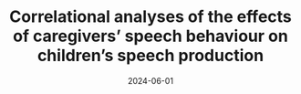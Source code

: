 ---
title: "Correlational analyses of the effects of caregivers’ speech behaviour on children’s speech production"
collection: talks
paperurl: 'https://linguistics.ucla.edu/event/lucas-gautheron-lecutre/'
link: https://linguistics.ucla.edu/event/lucas-gautheron-lecutre/
type: talks,invitedtalks
date: 2024-06-01
venue: 'Department of Linguistics, UCLA, Los Angeles, CA, United States'
authors: <b>Gautheron L.</b>
citation: ' Lucas Gautheron, &quot;Correlational analyses of the effects of caregivers’ speech behaviour on children’s speech production.&quot; Department of Linguistics, UCLA, Los Angeles, CA, United States, 2024.'
---